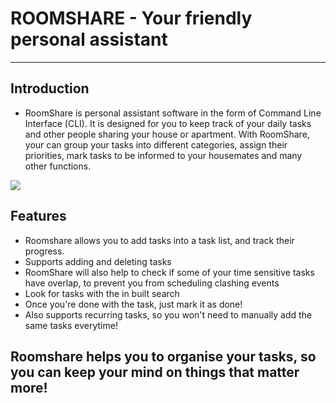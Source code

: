 # ROOMSHARE - Your friendly personal assistant

---
## Introduction

* RoomShare is personal assistant software in the form of Command Line Interface (CLI). It is designed for you to keep track of your daily tasks and other people sharing your house or apartment. With RoomShare, your can group your tasks into different categories, assign their priorities, mark tasks to be informed to your housemates and many other functions.

![](https://github.com/AY1920S1-CS2113T-F14-3/main/blob/master/RoomShareUI.png)

## Features
* Roomshare allows you to add tasks into a task list, and track their progress.
* Supports adding and deleting tasks
* RoomShare will also help to check if some of your time sensitive tasks have overlap, to prevent you from scheduling clashing events
* Look for tasks with the in built search
* Once you're done with the task, just mark it as done!
* Also supports recurring tasks, so you won't need to manually add the same tasks everytime!

## Roomshare helps you to organise your tasks, so you can keep your mind on things that matter more!
